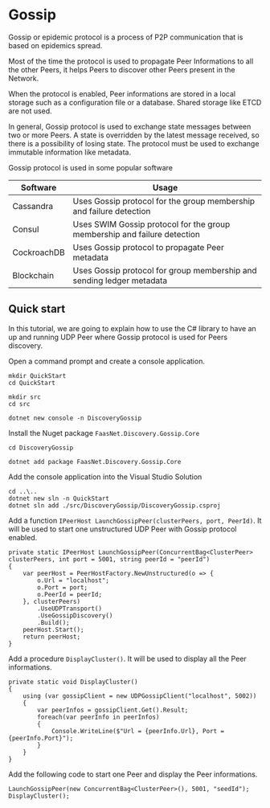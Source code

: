 # Gossip

Gossip or epidemic protocol is a process of P2P communication that is based on epidemics spread.

Most of the time the protocol is used to propagate Peer Informations to all the other Peers, it helps Peers to discover other Peers present in the Network.

When the protocol is enabled, Peer informations are stored in a local storage such as a configuration file or a database.
Shared storage like ETCD are not used.

In general, Gossip protocol is used to exchange state messages between two or more Peers.
A state is overridden by the latest message received, so there is a possibility of losing state.
The protocol must be used to exchange immutable information like metadata.

Gossip protocol is used in some popular software

| Software    | Usage                                                                    |
| ----------- | ------------------------------------------------------------------------ |
| Cassandra   | Uses Gossip protocol for the group membership and failure detection      |
| Consul      | Uses SWIM Gossip protocol for the group membership and failure detection |
| CockroachDB | Uses Gossip protocol to propagate Peer metadata                          |
| Blockchain  | Uses Gossip protocol for group membership and sending ledger metadata    |

## Quick start

In this tutorial, we are going to explain how to use the C# library to have an up and running UDP Peer where Gossip protocol is used for Peers discovery.

Open a command prompt and create a console application.

```
mkdir QuickStart
cd QuickStart

mkdir src
cd src

dotnet new console -n DiscoveryGossip
```

Install the Nuget package `FaasNet.Discovery.Gossip.Core`

```
cd DiscoveryGossip

dotnet add package FaasNet.Discovery.Gossip.Core
```

Add the console application into the Visual Studio Solution

```
cd ..\..
dotnet new sln -n QuickStart
dotnet sln add ./src/DiscoveryGossip/DiscoveryGossip.csproj
```

Add a function `IPeerHost LaunchGossipPeer(clusterPeers, port, PeerId)`.
It will be used to start one unstructured UDP Peer with Gossip protocol enabled.

```
private static IPeerHost LaunchGossipPeer(ConcurrentBag<ClusterPeer> clusterPeers, int port = 5001, string peerId = "peerId")
{
    var peerHost = PeerHostFactory.NewUnstructured(o => {
        o.Url = "localhost";
        o.Port = port;
        o.PeerId = peerId;
    }, clusterPeers)
        .UseUDPTransport()
        .UseGossipDiscovery()
        .Build();
    peerHost.Start();
    return peerHost;
}
```

Add a procedure `DisplayCluster()`. It will be used to display all the Peer informations.

```
private static void DisplayCluster()
{
    using (var gossipClient = new UDPGossipClient("localhost", 5002))
    {
        var peerInfos = gossipClient.Get().Result;
        foreach(var peerInfo in peerInfos)
        {
            Console.WriteLine($"Url = {peerInfo.Url}, Port = {peerInfo.Port}");
        }
    }
}
```

Add the following code to start one Peer and display the Peer informations.

```
LaunchGossipPeer(new ConcurrentBag<ClusterPeer>(), 5001, "seedId");
DisplayCluster();
```